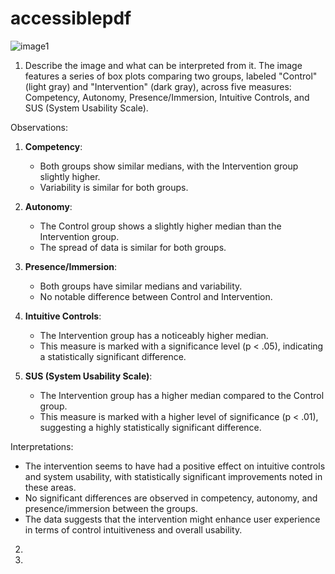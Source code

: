 # accessiblepdf

![image1](https://github.com/user-attachments/assets/c5eb7d28-3976-48ca-818a-a80dbbeccc27)

1) Describe the image and what can be interpreted from it.
The image features a series of box plots comparing two groups, labeled "Control" (light gray) and "Intervention" (dark gray), across five measures: Competency, Autonomy, Presence/Immersion, Intuitive Controls, and SUS (System Usability Scale).
  
Observations:
  
  1. **Competency**:
     - Both groups show similar medians, with the Intervention group slightly higher.
     - Variability is similar for both groups.
  
  2. **Autonomy**:
     - The Control group shows a slightly higher median than the Intervention group.
     - The spread of data is similar for both groups.
  
  3. **Presence/Immersion**:
     - Both groups have similar medians and variability.
     - No notable difference between Control and Intervention.
  
  4. **Intuitive Controls**:
     - The Intervention group has a noticeably higher median.
     - This measure is marked with a significance level (p < .05), indicating a statistically significant difference.
  
  5. **SUS (System Usability Scale)**:
     - The Intervention group has a higher median compared to the Control group.
     - This measure is marked with a higher level of significance (p < .01), suggesting a highly statistically significant difference.
  
Interpretations:
  
  - The intervention seems to have had a positive effect on intuitive controls and system usability, with statistically significant improvements noted in these areas.
  - No significant differences are observed in competency, autonomy, and presence/immersion between the groups.
  - The data suggests that the intervention might enhance user experience in terms of control intuitiveness and overall usability.

2) 
3) 

